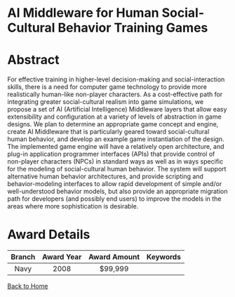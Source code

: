 
AI Middleware for Human Social-Cultural Behavior Training Games
===============================================================

# Abstract


For effective training in higher-level decision-making and social-interaction skills, there is a need for computer game technology to provide more realistically human-like non-player characters.   As a cost-effective path for integrating greater social-cultural realism into game simulations, we propose a set of AI (Artificial Intelligence) Middleware layers that allow easy extensibility and configuration at a variety of levels of abstraction in game designs.  We plan to determine an appropriate game concept and engine, create AI Middleware that is particularly geared toward social-cultural human behavior, and develop an example game instantiation of the design.  The implemented game engine will have a relatively open architecture, and plug-in application programmer interfaces (APIs) that provide control of non-player characters (NPCs) in standard ways as well as in ways specific for the modeling of social-cultural human behavior.  The system will support alternative human behavior architectures, and provide scripting and behavior-modeling interfaces to allow rapid development of simple and/or well-understood behavior models, but also provide an appropriate migration path for developers (and possibly end users) to improve the models in the areas where more sophistication is desirable.  

# Award Details

|Branch|Award Year|Award Amount|Keywords|
| :---: | :---: | :---: | :---: |
|Navy|2008|$99,999||
  
  


[Back to Home](https://github.com/chrischow/dod_sbir_awards#2291)